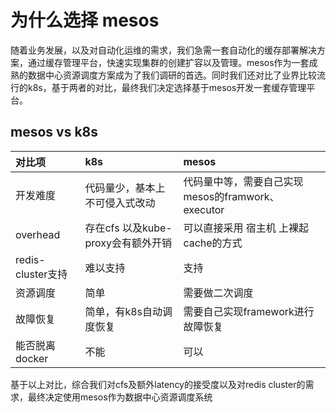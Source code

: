 # 为什么选择 mesos
随着业务发展，以及对自动化运维的需求，我们急需一套自动化的缓存部署解决方案，通过缓存管理平台，快速实现集群的创建扩容以及管理。mesos作为一套成熟的数据中心资源调度方案成为了我们调研的首选。同时我们还对比了业界比较流行的k8s，基于两者的对比，最终我们决定选择基于mesos开发一套缓存管理平台。
## mesos vs k8s
|对比项|k8s|mesos|
|:---|:---|:---|
|开发难度 |代码量少，基本上不可侵入式改动| 代码量中等，需要自己实现mesos的framwork、executor|
| overhead |存在cfs 以及kube-proxy会有额外开销|可以直接采用 宿主机 上裸起cache的方式|
|redis-cluster支持|难以支持|支持|
|资源调度|简单|需要做二次调度|
|故障恢复|简单，有k8s自动调度恢复|需要自己实现framework进行故障恢复|
|能否脱离docker|不能|可以|
基于以上对比，综合我们对cfs及额外latency的接受度以及对redis cluster的需求，最终决定使用mesos作为数据中心资源调度系统
